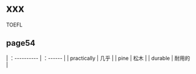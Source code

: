 # xxx
TOEFL
## page54
| ：---------- | ：------ |
| practically  | 几乎     |
| pine         | 松木     |
| durable      | 耐用的   |
